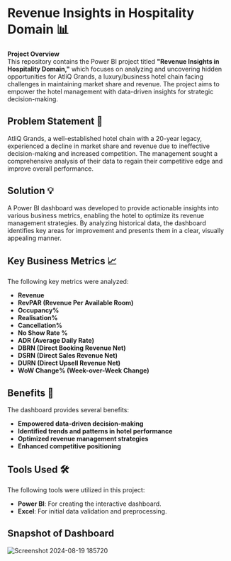 # Revenue Insights in Hospitality Domain 📊

**Project Overview**  
This repository contains the Power BI project titled **"Revenue Insights in Hospitality Domain,"** which focuses on analyzing and uncovering hidden opportunities for AtliQ Grands, a luxury/business hotel chain facing challenges in maintaining market share and revenue. The project aims to empower the hotel management with data-driven insights for strategic decision-making.

## Problem Statement 🏨

AtliQ Grands, a well-established hotel chain with a 20-year legacy, experienced a decline in market share and revenue due to ineffective decision-making and increased competition. The management sought a comprehensive analysis of their data to regain their competitive edge and improve overall performance.

## Solution 💡

A Power BI dashboard was developed to provide actionable insights into various business metrics, enabling the hotel to optimize its revenue management strategies. By analyzing historical data, the dashboard identifies key areas for improvement and presents them in a clear, visually appealing manner.

## Key Business Metrics 📈

The following key metrics were analyzed:

- **Revenue**
- **RevPAR (Revenue Per Available Room)**
- **Occupancy%**
- **Realisation%**
- **Cancellation%**
- **No Show Rate %**
- **ADR (Average Daily Rate)**
- **DBRN (Direct Booking Revenue Net)**
- **DSRN (Direct Sales Revenue Net)**
- **DURN (Direct Upsell Revenue Net)**
- **WoW Change% (Week-over-Week Change)**

## Benefits 🌟

The dashboard provides several benefits:

- **Empowered data-driven decision-making**
- **Identified trends and patterns in hotel performance**
- **Optimized revenue management strategies**
- **Enhanced competitive positioning**

## Tools Used 🛠️

The following tools were utilized in this project:

- **Power BI**: For creating the interactive dashboard.
- **Excel**: For initial data validation and preprocessing.

## Snapshot of Dashboard

![Screenshot 2024-08-19 185720](https://github.com/user-attachments/assets/31067a88-07dd-409e-ba11-0989eb12cde1)

